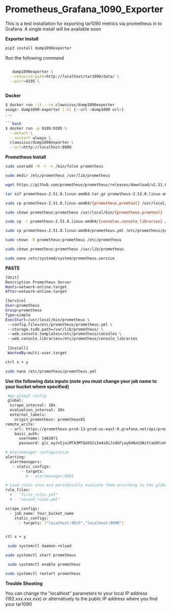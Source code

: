 # Prometheus_Grafana_1090_Exporter 

This is a test installation for exporting tar1090 metrics via prometheus in to Grafana. A single install will be available soon 

**Exporter Install** 

```bash
pip3 install dump1090exporter
```

Run the following command

```bash

   dump1090exporter \
  --resource-path=http://localhost/tar1090/data/ \
  --port=9105 \
  
```

**Docker** 

```bash
$ docker run -it --rm clawsicus/dump1090exporter
usage: dump1090-exporter [-h] [--url <dump1090 url>]
...

```bash
$ docker run -p 9105:9105 \
  --detach \
  --restart always \
  clawsicus/dump1090exporter \
  --url=http://localhost:8080
```
  








**Prometheus Install**

```bash
sudo useradd -M -r -s /bin/false prometheus
```
```bash
sudo mkdir /etc/prometheus /var/lib/prometheus
```

```bash
wget https://github.com/prometheus/prometheus/releases/download/v2.51.0/prometheus-2.51.0.linux-amd64.tar.gz
```

```bash
tar xzf prometheus-2.51.0.linux-amd64.tar.gz prometheus-2.51.0.linux-amd64/
```

```bash
sudo cp prometheus-2.51.0.linux-amd64/{prometheus,promtool} /usr/local/bin/
```

```bash
sudo chown prometheus:prometheus /usr/local/bin/{prometheus,promtool}
```

```bash
sudo cp -r prometheus-2.51.0.linux-amd64/{consoles,console_libraries} /etc/prometheus/
``` 

```bash
sudo cp prometheus-2.51.0.linux-amd64/prometheus.yml /etc/prometheus/prometheus.yml
``` 

```bash
sudo chown -R prometheus:prometheus /etc/prometheus
```

```bash
sudo chown prometheus:prometheus /var/lib/prometheus
```

```bash
sudo nano /etc/systemd/system/prometheus.service  
```
**PASTE**

```bash
[Unit] 
Description Prometheus Server 
Wants=network-online.target 
After=network-online.target 

[Service] 
User=prometheus 
Group=prometheus
Type=simple
ExecStart=/usr/local/bin/prometheus \ 
 --config.file=/etc/prometheus/prometheus.yml \ 
 --storage.tsdb.path=/var/lib/prometheus/ \ 
 --web.console.templates=/etc/prometheus/consoles \ 
 --web.console.libraries=/etc/prometheus/console_libraries 
 
 [Install] 
 WantedBy=multi-user.target
```

 ```bash
 ctrl x + y
 ```

 ```bash
 sudo nano /etc/prometheus/prometheus.yml
```
 
 **Use the following data inputs (note you must change your job name to your bucket where specified)** 

```bash
 #my global config
 global:
  scrape_interval: 10s
  evaluation_interval: 10s
  external_labels:
    origin_prometheus: prometheus01
remote_write:
  - url: https://prometheus-prod-13-prod-us-east-0.grafana.net/api/prom/push
    basic_auth:
      username: 1463871
      password: glc_eyJvIjoiMTA3MTQxOSIsIm4iOiJzdGFjay04NzU2NzItaG0tcmVhZC1uZXdfZGVmbGkiLCJrIjoiQzd4dDFCNEtRN2o3QTJnSjZ1bTYxMEtKIiwibSI6eyJyIjoicHJvZC11cy1lYXN0LTAifX0=

# Alertmanager configuration
alerting:
  alertmanagers:
   - static_configs:
       - targets:
         # - alertmanager:9093

# Load rules once and periodically evaluate them according to the global 'evaluation_interval'.
rule_files:
  # - "first_rules.yml"
  # - "second_rules.yml"

scrape_configs:
  - job_name: Your_bucket_name
    static_configs:
      - targets: ["localhost:9015","localhost:9090"]
 
```

 ```bash     
 ctl x + y
```

```bash
 sudo systemctl daemon-reload
```

 ```bash
 sudo systemctl start prometheus
```

```bash
 sudo systemctl enable prometheus
```

```bash
sudo systemctl restart prometheus
 ```

**Trouble Shooting** 

You can change the "localhost" parameters to your local IP address (192.xxx.xxx.xxx) or alternatively to the public IP address where you find your tar1090

